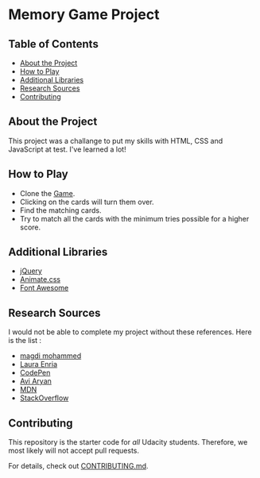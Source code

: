 # Memory Game Project

## Table of Contents

* [About the Project](#About-the-Project)
* [How to Play](#How-to-Play)
* [Additional Libraries](#Additional-Libraries)
* [Research Sources](#Research-Sources)
* [Contributing](#contributing)

## About the Project

This project was a challange to put my skills with HTML, CSS and JavaScript at
test. I've learned a lot!

## How to Play

* Clone the [Game](https://github.com/cpofsw/fend-project-memory-game).
* Clicking on the cards will turn them over.
* Find the matching cards.
* Try to match all the cards with the minimum tries possible for a higher score.

## Additional Libraries

* [jQuery](https://jquery.com)
* [Animate.css](https://github.com/daneden/animate.css)
* [Font Awesome](https://fontawesome.com/)

## Research Sources

I would not be able to complete my project without these references. Here is the
list :

* [magdi mohammed](https://github.com/magdi-mohammed)
* [Laura Enria](https://github.com/lauraenria)
* [CodePen](https://codepen.io)
* [Avi Aryan](https://github.com/aviaryan)
* [MDN](https://developer.mozilla.org/pt-BR/)
* [StackOverflow](https://stackoverflow.com/)

## Contributing

This repository is the starter code for _all_ Udacity students. Therefore, we most likely will not accept pull requests.

For details, check out [CONTRIBUTING.md](CONTRIBUTING.md).
